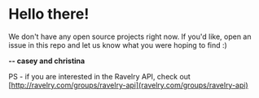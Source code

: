 # Hello there!

We don't have any open source projects right now. If you'd like, open an issue in this repo and let us know what you were hoping to find :)

**-- casey and christina**

PS - if you are interested in the Ravelry API, check out [http://ravelry.com/groups/ravelry-api](ravelry.com/groups/ravelry-api)

